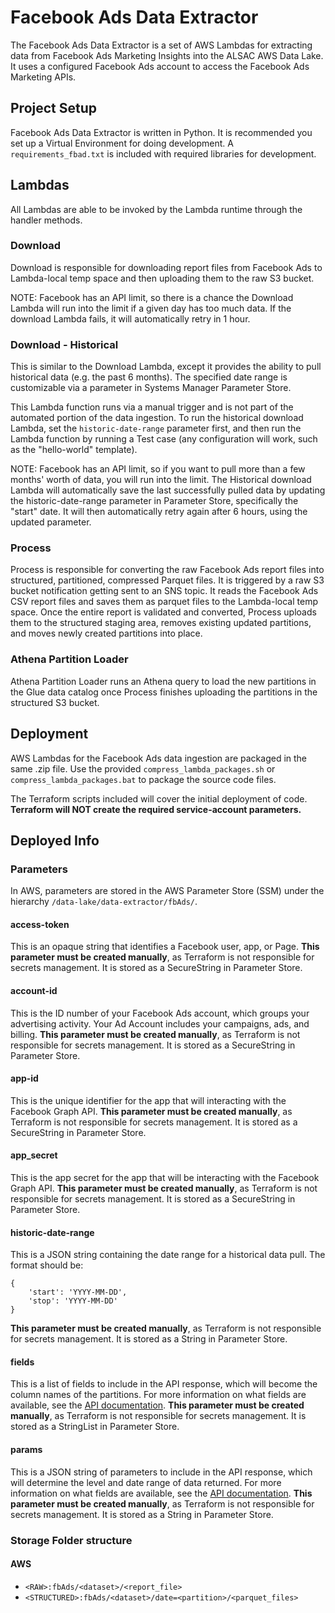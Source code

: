 # Facebook Ads Data Extractor

The Facebook Ads Data Extractor is a set of AWS Lambdas for extracting data from Facebook Ads Marketing Insights into the ALSAC AWS Data Lake. It uses a configured Facebook Ads account to access the Facebook Ads Marketing APIs.

## Project Setup

Facebook Ads Data Extractor is written in Python.  It is recommended you set up a Virtual Environment for doing development. A `requirements_fbad.txt` is included with required libraries for development.

## Lambdas

All Lambdas are able to be invoked by the Lambda runtime through the handler methods.

### Download

Download is responsible for downloading report files from Facebook Ads to Lambda-local temp space and then uploading them to the raw S3 bucket.

NOTE: Facebook has an API limit, so there is a chance the Download Lambda will run into the limit if a given day has too much data. If the download Lambda fails, it will automatically retry in 1 hour.

### Download - Historical

This is similar to the Download Lambda, except it provides the ability to pull historical data (e.g. the past 6 months). The specified date range is customizable via a parameter in Systems Manager Parameter Store.

This Lambda function runs via a manual trigger and is not part of the automated portion of the data ingestion. To run the historical download Lambda, set the `historic-date-range` parameter first, and then run the Lambda function by running a Test case (any configuration will work, such as the "hello-world" template).

NOTE: Facebook has an API limit, so if you want to pull more than a few months' worth of data, you will run into the limit. The Historical download Lambda will automatically save the last successfully pulled data by updating the historic-date-range parameter in Parameter Store, specifically the "start" date. It will then automatically retry again after 6 hours, using the updated parameter.

### Process

Process is responsible for converting the raw Facebook Ads report files into structured, partitioned, compressed Parquet files.  It is triggered by a raw S3 bucket notification getting sent to an SNS topic.  It reads the Facebook Ads CSV report files and saves them as parquet files to the Lambda-local temp space.  Once the entire report is validated and converted, Process uploads them to the structured staging area, removes existing updated partitions, and moves newly created partitions into place.

### Athena Partition Loader

Athena Partition Loader runs an Athena query to load the new partitions in the Glue data catalog once Process finishes uploading the partitions in the structured S3 bucket.

## Deployment

AWS Lambdas for the Facebook Ads data ingestion are packaged in the same .zip file.  Use the provided `compress_lambda_packages.sh` or `compress_lambda_packages.bat` to package the source code files.

The Terraform scripts included will cover the initial deployment of code.  **Terraform will NOT create the required service-account parameters.**

## Deployed Info

### Parameters

In AWS, parameters are stored in the AWS Parameter Store (SSM) under the hierarchy `/data-lake/data-extractor/fbAds/`.

#### access-token

This is an opaque string that identifies a Facebook user, app, or Page. **This parameter must be created manually**, as Terraform is not responsible for secrets management.  It is stored as a SecureString in Parameter Store.

#### account-id

This is the ID number of your Facebook Ads account, which groups your advertising activity. Your Ad Account includes your campaigns, ads, and billing.
**This parameter must be created manually**, as Terraform is not responsible for secrets management.  It is stored as a SecureString in Parameter Store.

#### app-id

This is the unique identifier for the app that will interacting with the Facebook Graph API.
**This parameter must be created manually**, as Terraform is not responsible for secrets management.  It is stored as a SecureString in Parameter Store.

#### app_secret

This is the app secret for the app that will be interacting with the Facebook Graph API.
**This parameter must be created manually**, as Terraform is not responsible for secrets management.  It is stored as a SecureString in Parameter Store.

#### historic-date-range
This is a JSON string containing the date range for a historical data pull. The format should be:
```
{
    'start': 'YYYY-MM-DD',
    'stop': 'YYYY-MM-DD'
}
```
**This parameter must be created manually**, as Terraform is not responsible for secrets management.  It is stored as a String in Parameter Store.

#### fields
This is a list of fields to include in the API response, which will become the column names of the partitions. For more information on what fields are available, see the [API documentation](https://developers.facebook.com/docs/marketing-api/insights/parameters/v7.0).
**This parameter must be created manually**, as Terraform is not responsible for secrets management.  It is stored as a StringList in Parameter Store.

#### params
This is a JSON string of parameters to include in the API response, which will determine the level and date range of data returned. For more information on what fields are available, see the [API documentation](https://developers.facebook.com/docs/marketing-api/insights/parameters/v7.0).
**This parameter must be created manually**, as Terraform is not responsible for secrets management.  It is stored as a String in Parameter Store.

### Storage Folder structure

#### AWS
* `<RAW>:fbAds/<dataset>/<report_file>`
* `<STRUCTURED>:fbAds/<dataset>/date=<partition>/<parquet_files>`
